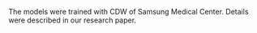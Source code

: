 The models were trained with CDW of Samsung Medical Center.
Details were described in our research paper.
